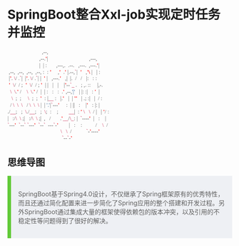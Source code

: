 # SpringBoot整合Xxl-job实现定时任务并监控

```java
                          ,--,                                        
                        ,--.'|                               ,---,    
                        |  | :       ,---,.  .--.   ,---.  ,---.'|    
 ,--,  ,--,  ,--,  ,--, :  : '     ,'  .' |.--,`|  '   ,'\ |   | :    
 |'. \/ .`|  |'. \/ .`| |  ' |   ,---.'   ,|  |.  /   /   |:   : :    
 '  \/  / ;  '  \/  / ; '  | |   |   |    |'--`_ .   ; ,. ::     |,-. 
  \  \.' /    \  \.' /  |  | :   :   :  .' ,--,'|'   | |: :|   : '  | 
   \  ;  ;     \  ;  ;  '  : |__ :   |.'   |  | ''   | .; :|   |  / : 
  / \  \  \   / \  \  \ |  | '.'|`---'     :  | ||   :    |'   : |: | 
./__;   ;  \./__;   ;  \;  :    ;        __|  : ' \   \  / |   | '/ : 
|   :/\  \ ;|   :/\  \ ;|  ,   /       .'__/\_: |  `----'  |   :    | 
`---'  `--` `---'  `--`  ---`-'        |   :    :          /    \  /  
                                        \   \  /           `-'----'   
                                         `--`-'                       
```

## 思维导图









<style>
    @font-face {
            font-family: 'Monaco';
            src: url('https://gitee.com/fengxian_duck/resources/raw/master/202109201607602.woff2') 		                                                                                                 format('woff2'),
            url('https://gitee.com/fengxian_duck/resources/raw/master/202109201608370.woff') format('woff');
            font-weight: normal;
            font-style: normal;
            font-display: swap;
        }
    dl{
        font-family: Monaco;
    }
    code {
        color: #c7254e;
        background-color: #f9f2f4;
        border-radius: 2px;
        padding: 2px 4px;
        font-family: Monaco;
    }
    blockquote{
        display: block;
        padding: 16px;
        margin: 0 0 24px;
        border-left: 8px solid #62ca38!important;
        background: #eef0f4;
        overflow: auto;
        word-break: break-word!important;
    }
</style>
<blockquote>
    <p>
        SpringBoot基于Spring4.0设计，不仅继承了Spring框架原有的优秀特性，而且还通过简化配置来进一步简化了Spring应用的整个搭建和开发过程。另外SpringBoot通过集成大量的框架使得依赖包的版本冲突，以及引用的不稳定性等问题得到了很好的解决。
    </p>
</blockquote>
